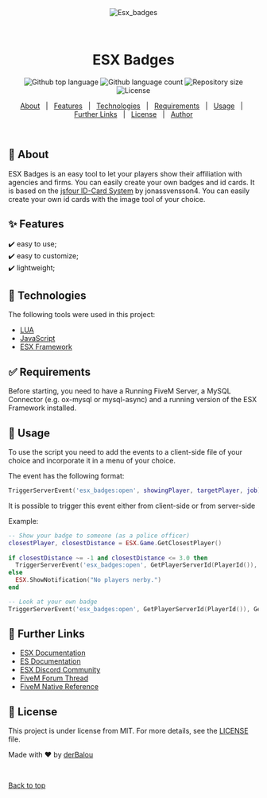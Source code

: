 <div align="center" id="top"> 
  <img src="./.github/app.gif" alt="Esx_badges" />

  &#xa0;

  <!-- <a href="https://esx_badges.netlify.app">Demo</a> -->
</div>

<h1 align="center">ESX Badges</h1>

<p align="center">
  <img alt="Github top language" src="https://img.shields.io/github/languages/top/derBalou/esx_badges?color=56BEB8&style=for-the-badge">

  <img alt="Github language count" src="https://img.shields.io/github/languages/count/derBalou/esx_badges?color=56BEB8&style=for-the-badge">

  <img alt="Repository size" src="https://img.shields.io/github/repo-size/derBalou/esx_badges?color=56BEB8&style=for-the-badge">

  <img alt="License" src="https://img.shields.io/badge/license-BEERWARE-56BEB8?style=for-the-badge">

  <!-- <img alt="Github issues" src="https://img.shields.io/github/issues/derBalou/esx_badges?color=56BEB8" /> -->

  <!-- <img alt="Github forks" src="https://img.shields.io/github/forks/derBalou/esx_badges?color=56BEB8" /> -->

  <!-- <img alt="Github stars" src="https://img.shields.io/github/stars/derBalou/esx_badges?color=56BEB8" /> -->
</p>

<!-- Status -->

<!-- <h4 align="center"> 
	🚧  ESX_Badges 🚀 Under construction...  🚧
</h4> 

<hr> -->

<p align="center">
  <a href="#dart-about">About</a> &#xa0; | &#xa0; 
  <a href="#sparkles-features">Features</a> &#xa0; | &#xa0;
  <a href="#rocket-technologies">Technologies</a> &#xa0; | &#xa0;
  <a href="#white_check_mark-requirements">Requirements</a> &#xa0; | &#xa0;
  <a href="#wrench-usage">Usage</a> &#xa0; | &#xa0;
  <a href="#checkered_flag-further_-_links">Further Links</a> &#xa0; | &#xa0;
  <a href="#memo-license">License</a> &#xa0; | &#xa0;
  <a href="https://github.com/derBalou" target="_blank">Author</a>
</p>

<br>

## :dart: About ##

ESX Badges is an easy tool to let your players show their affiliation with agencies and firms. You can easily create your own badges and id cards.
It is based on the [jsfour ID-Card System](https://github.com/jonassvensson4/jsfour-idcard) by jonassvensson4.
You can easily create your own id cards with the image tool of your choice.

## :sparkles: Features ##

:heavy_check_mark: easy to use;\
:heavy_check_mark: easy to customize;\
:heavy_check_mark: lightweight;

## :rocket: Technologies ##

The following tools were used in this project:

- [LUA](https://docs.fivem.net/docs/scripting-manual/runtimes/lua/)
- [JavaScript](https://docs.fivem.net/docs/scripting-manual/runtimes/javascript/)
- [ESX Framework](https://docs.esx-framework.org/)


## :white_check_mark: Requirements ##

Before starting, you need to have a Running FiveM Server, a MySQL Connector (e.g. ox-mysql or mysql-async) and a running version of the ESX Framework installed.

## :wrench: Usage ##

To use the script you need to add the events to a client-side file of your choice and incorporate it in a menu of your choice.

The event has the following format:
```lua
TriggerServerEvent('esx_badges:open', showingPlayer, targetPlayer, job)
```

It is possible to trigger this event either from client-side or from server-side

Example:
```lua
-- Show your badge to someone (as a police officer)
closestPlayer, closestDistance = ESX.Game.GetClosestPlayer()
											
if closestDistance ~= -1 and closestDistance <= 3.0 then
  TriggerServerEvent('esx_badges:open', GetPlayerServerId(PlayerId()), GetPlayerServerId(closestPlayer), "police")
else
  ESX.ShowNotification("No players nerby.")
end

-- Look at your own badge
TriggerServerEvent('esx_badges:open', GetPlayerServerId(PlayerId()), GetPlayerServerId(PlayerId()), "police")
```

## :checkered_flag: Further Links ##

- [ESX Documentation](https://docs.esx-framework.org/)
- [ES Documentation](https://docs.essentialmode.com/)
- [ESX Discord Community](https://discord.gg/MsWzPqE)
- [FiveM Forum Thread](https://forum.fivem.net/t/release-esx-base/39881)
- [FiveM Native Reference](https://runtime.fivem.net/doc/reference.html)

## :memo: License ##

This project is under license from MIT. For more details, see the [LICENSE](LICENSE.md) file.


Made with :heart: by <a href="https://github.com/derBalou" target="_blank">derBalou</a>

&#xa0;

<a href="#top">Back to top</a>
